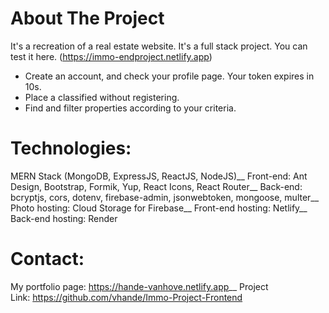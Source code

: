 # About The Project

It's a recreation of a real estate website. It's a full stack project. You can test it here. (https://immo-endproject.netlify.app)

* Create an account, and check your profile page. Your token expires in 10s.
* Place a classified without registering.
* Find and filter properties according to your criteria.

# Technologies:
MERN Stack (MongoDB, ExpressJS, ReactJS, NodeJS)__
Front-end: Ant Design, Bootstrap, Formik, Yup, React Icons, React Router__
Back-end: bcryptjs, cors, dotenv, firebase-admin, jsonwebtoken, mongoose, multer__
Photo hosting: Cloud Storage for Firebase__
Front-end hosting: Netlify__
Back-end hosting: Render

# Contact:
My portfolio page: https://hande-vanhove.netlify.app__
Project Link: https://github.com/vhande/Immo-Project-Frontend
